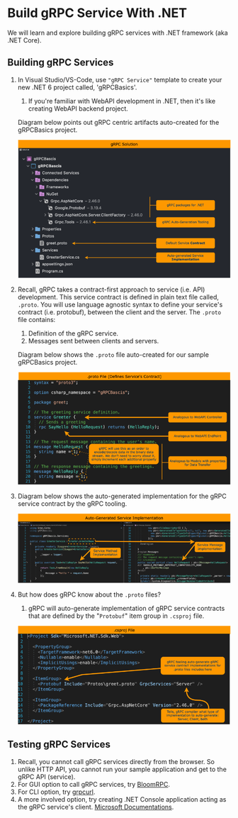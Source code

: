 # Build gRPC Service With .NET

We will learn and explore building gRPC services with .NET framework (aka .NET Core).

## Building gRPC Services

1. In Visual Studio/VS-Code, use `"gRPC Service"` template to create your new .NET 6 project called, 'gRPCBasics'.
    1. If you're familiar with WebAPI development in .NET, then it's like creating WebAPI backend project.

    Diagram below points out gRPC centric artifacts auto-created for the gRPCBasics project.

    ![gRPC-with-NET-solution](./diagrams/gRPC-with-NET-solution.png)

1. Recall, gRPC takes a contract-first approach to service (i.e. API) development. This service contract is defined in plain text file called, `.proto`. You will use language agnostic syntax to define your service's contract (i.e. protobuf), between the client and the server. The `.proto` file contains:
    1. Definition of the gRPC service.
    1. Messages sent between clients and servers.

    Diagram below shows the `.proto` file auto-created for our sample gRPCBasics project.

    ![gRPC-with-NET-service-contract](./diagrams/gRPC-with-NET-service-contract.png)

1. Diagram below shows the auto-generated implementation for the gRPC service contract by the gRPC tooling.

    ![gRPC-with-NET-service-implementation](./diagrams/gRPC-with-NET-service-implementation.png)

1. But how does gRPC know about the `.proto` files?
    1. gRPC will auto-generate implementation of gRPC service contracts that are defined by the "`Protobuf`" item group in `.csproj` file.

    ![gRPC-with-NET-csproj](./diagrams/gRPC-with-NET-csproj.png)

## Testing gRPC Services

1. Recall, you cannot call gRPC services directly from the browser. So unlike HTTP API, you cannot run your sample application and get to the gRPC API (service).
1. For GUI option to call gRPC services, try [BloomRPC](https://github.com/bloomrpc/bloomrpc).
1. For CLI option, try [grpcurl]((https://github.com/fullstorydev/grpcurl)).
1. A more involved option, try creating .NET Console application acting as the gRPC service's client. [Microsoft Documentations](https://github.com/bloomrpc/bloomrpc).